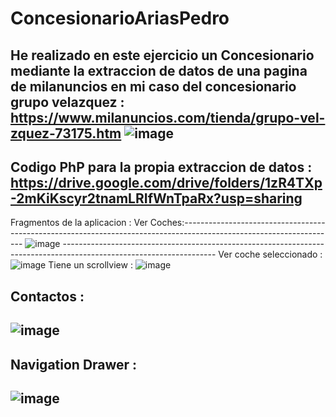 # ConcesionarioAriasPedro

He realizado en este ejercicio un Concesionario mediante la extraccion de datos de una pagina de milanuncios en mi caso  del concesionario grupo velazquez :
https://www.milanuncios.com/tienda/grupo-vel-zquez-73175.htm
![image](https://user-images.githubusercontent.com/73525861/151683171-eac37498-dbf3-4d76-b07b-c55ac82c09da.png)
--------------------------------------------------------------------------------------------------------------------
Codigo PhP para la propia extraccion de datos : https://drive.google.com/drive/folders/1zR4TXp-2mKiKscyr2tnamLRIfWnTpaRx?usp=sharing
--------------------------------------------------------------------------------------------------------------------
Fragmentos de la aplicacion : 
  Ver Coches:--------------------------------------------------------------------------------------------------------------------
    ![image](https://user-images.githubusercontent.com/73525861/151683208-c2f459e4-45dd-4981-9ce2-078bee796ace.png)
    --------------------------------------------------------------------------------------------------------------------
  Ver coche seleccionado :
    ![image](https://user-images.githubusercontent.com/73525861/151683230-844000aa-52a5-4137-81b2-b95ab9714469.png)
    Tiene un scrollview : 
    ![image](https://user-images.githubusercontent.com/73525861/151683241-2cbd5161-cf47-487c-9cb3-ce68f19ebbd1.png)
  
  Contactos : 
  --------------------------------------------------------------------------------------------------------------------
  ![image](https://user-images.githubusercontent.com/73525861/151683257-10a9ee22-a39a-440d-89ff-12a69fa4d2b1.png)
  --------------------------------------------------------------------------------------------------------------------

Navigation Drawer :
--------------------------------------------------------------------------------------------------------------------
![image](https://user-images.githubusercontent.com/73525861/151683217-aa318d90-fc9b-421c-b12c-5d6f8cfcfc0b.png)
--------------------------------------------------------------------------------------------------------------------




